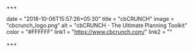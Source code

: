 +++

date = "2018-10-06T15:57:26+05:30" 
title = "cbCRUNCH"
image = "cbcrunch_logo.png"
alt = "cbCRUNCH - The Ultimate Planning Toolkit"
color = "#FFFFFF"
link1 = "https://www.cbcrunch.com/"
link2 = ""

+++